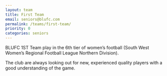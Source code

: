 ```yaml
---
layout: team
title: First Team
email: seniors@blufc.com
permalink: /teams/first-team/
priority: 0
categories: seniors
---
```


BLUFC 1ST Team play in the 6th tier of women’s football (South West Women’s Regional Football League Northern Division).

The club are always looking out for new, experienced quality players with a good understanding of the game.
